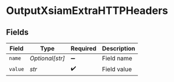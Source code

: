 # OutputXsiamExtraHTTPHeaders


## Fields

| Field              | Type               | Required           | Description        |
| ------------------ | ------------------ | ------------------ | ------------------ |
| `name`             | *Optional[str]*    | :heavy_minus_sign: | Field name         |
| `value`            | *str*              | :heavy_check_mark: | Field value        |